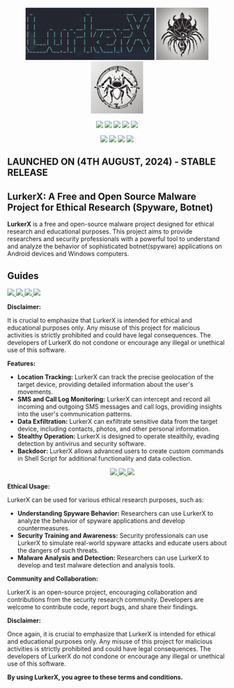 <p align="center">
  <img height="120" src="lurkerx-screenshot.png">
  <img height="120" width="120" src="lurkerx.png">
  <img height="120" width="120" src="lurkerx2.png">
</p>
<p align="center">
  <img src="https://img.shields.io/badge/version-1.0-green?style=for-the-badge">
  <img src="https://img.shields.io/github/license/nemesis-guy/LurkerX?style=for-the-badge&color=darkgreen">
  <img src="https://img.shields.io/github/stars/nemesis-guy/LurkerX?style=for-the-badge&color=teal">
  <img src="https://img.shields.io/github/forks/nemesis-guy/LurkerX?style=for-the-badge&color=cyan">
  <img src="https://img.shields.io/github/issues/nemesis-guy/LurkerX?style=for-the-badge&color=red">
</p>
<p align="center">
  <img src="https://img.shields.io/badge/Author-nemesis--guy-blue?style=flat-square">
  <img src="https://img.shields.io/badge/Open%20Source-Yes-darkgreen?style=flat-square">
  <img src="https://img.shields.io/badge/Maintained%3F-Yes-lightblue?style=flat-square">
  <img src="https://img.shields.io/badge/Written%20In-Python-darkcyan?style=flat-square">
</p>

## LAUNCHED ON (4TH AUGUST, 2024) - STABLE RELEASE

## LurkerX: A Free and Open Source Malware Project for Ethical Research (Spyware, Botnet)

**LurkerX** is a free and open-source malware project designed for ethical research and educational purposes. This project aims to provide researchers and security professionals with a powerful tool to understand and analyze the behavior of sophisticated botnet(spyware) applications on Android devices and Windows computers.

## Guides
<a href="https://github.com/nemesis-guy/LurkerX/blob/main/InstallationGuide.md">
  <img src="https://img.shields.io/badge/HOW_TO_INSTALL-teal?style=for-the-badge&logo=website">
</a>
<a href="https://nemesisguy.onrender.com/blog/how_to_hack_anyone_using_spyware.html">
  <img src="https://img.shields.io/badge/OPEN_SOURCE_MALWARES-teal?style=for-the-badge&logo=website">
</a>
<a href="https://nemesisguy.onrender.com/blog/how_to_hack_anyone_using_spyware.html">
  <img src="https://img.shields.io/badge/SAMPLE_APK_MALWARES-teal?style=for-the-badge&logo=website">
</a>
<a href="https://nemesisguy.onrender.com/blog/how_to_hack_anyone_using_spyware.html">
  <img src="https://img.shields.io/badge/SAMPLE_DESKTOP_MALWARES-teal?style=for-the-badge&logo=website">
</a>

**Disclaimer:**

It is crucial to emphasize that LurkerX is intended for ethical and educational purposes only. Any misuse of this project for malicious activities is strictly prohibited and could have legal consequences. The developers of LurkerX do not condone or encourage any illegal or unethical use of this software.

**Features:**

* **Location Tracking:** LurkerX can track the precise geolocation of the target device, providing detailed information about the user's movements.
* **SMS and Call Log Monitoring:** LurkerX can intercept and record all incoming and outgoing SMS messages and call logs, providing insights into the user's communication patterns.
* **Data Exfiltration:** LurkerX can exfiltrate sensitive data from the target device, including contacts, photos, and other personal information.
* **Stealthy Operation:** LurkerX is designed to operate stealthily, evading detection by antivirus and security software.
* **Backdoor:** LurkerX allows advanced users to create custom commands in Shell Script for additional functionality and data collection.
    <p align="center">
      <a href="https://nemesisguy.onrender.com/blog/how_to_hack_anyone_using_spyware.html">
        <img src="https://img.shields.io/badge/Tutorial_Page-teal?style=for-the-badge&logo=website">
        <img src="https://img.shields.io/badge/YouTube_Video_Link-red?style=for-the-badge&logo=youtube">
      </a>
      <a href="https://nemesisguy.onrender.com/blog/how_to_hack_anyone_using_spyware.html">
        <img src="https://img.shields.io/badge/TikTok_Video_Link-grey?style=for-the-badge&logo=tiktok">
      </a>
    </p>

**Ethical Usage:**

LurkerX can be used for various ethical research purposes, such as:

* **Understanding Spyware Behavior:** Researchers can use LurkerX to analyze the behavior of spyware applications and develop countermeasures.
* **Security Training and Awareness:** Security professionals can use LurkerX to simulate real-world spyware attacks and educate users about the dangers of such threats.
* **Malware Analysis and Detection:** Researchers can use LurkerX to develop and test malware detection and analysis tools.

**Community and Collaboration:**

LurkerX is an open-source project, encouraging collaboration and contributions from the security research community. Developers are welcome to contribute code, report bugs, and share their findings.

**Disclaimer:**

Once again, it is crucial to emphasize that LurkerX is intended for ethical and educational purposes only. Any misuse of this project for malicious activities is strictly prohibited and could have legal consequences. The developers of LurkerX do not condone or encourage any illegal or unethical use of this software.

**By using LurkerX, you agree to these terms and conditions.**
